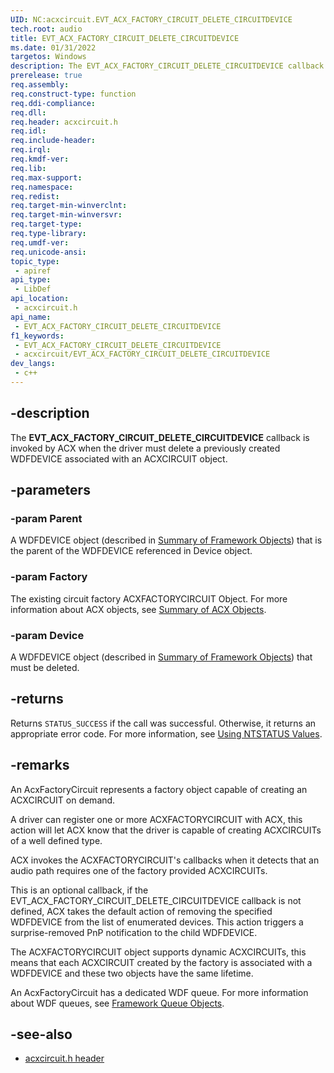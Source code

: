 ```yaml
---
UID: NC:acxcircuit.EVT_ACX_FACTORY_CIRCUIT_DELETE_CIRCUITDEVICE
tech.root: audio
title: EVT_ACX_FACTORY_CIRCUIT_DELETE_CIRCUITDEVICE
ms.date: 01/31/2022
targetos: Windows
description: The EVT_ACX_FACTORY_CIRCUIT_DELETE_CIRCUITDEVICE callback is invoked by ACX when the driver must delete a previously created WDFDEVICE associated with an ACXCIRCUIT object.
prerelease: true
req.assembly: 
req.construct-type: function
req.ddi-compliance: 
req.dll: 
req.header: acxcircuit.h
req.idl: 
req.include-header: 
req.irql: 
req.kmdf-ver: 
req.lib: 
req.max-support: 
req.namespace: 
req.redist: 
req.target-min-winverclnt: 
req.target-min-winversvr: 
req.target-type: 
req.type-library: 
req.umdf-ver: 
req.unicode-ansi: 
topic_type:
 - apiref
api_type:
 - LibDef
api_location:
 - acxcircuit.h
api_name:
 - EVT_ACX_FACTORY_CIRCUIT_DELETE_CIRCUITDEVICE
f1_keywords:
 - EVT_ACX_FACTORY_CIRCUIT_DELETE_CIRCUITDEVICE
 - acxcircuit/EVT_ACX_FACTORY_CIRCUIT_DELETE_CIRCUITDEVICE
dev_langs:
 - c++
---
```


## -description

The **EVT_ACX_FACTORY_CIRCUIT_DELETE_CIRCUITDEVICE** callback is invoked by ACX when the driver must delete a previously created WDFDEVICE associated with an ACXCIRCUIT object.

## -parameters

### -param Parent

A WDFDEVICE object (described in  [Summary of Framework Objects](/windows-hardware/drivers/wdf/summary-of-framework-objects)) that is the parent of the WDFDEVICE referenced in Device object.

### -param Factory

The existing circuit factory ACXFACTORYCIRCUIT Object. For more information about ACX objects, see [Summary of ACX Objects](/windows-hardware/drivers/audio/acx-summary-of-objects).

### -param Device

A WDFDEVICE object (described in  [Summary of Framework Objects](/windows-hardware/drivers/wdf/summary-of-framework-objects)) that must be deleted.  

## -returns

Returns `STATUS_SUCCESS` if the call was successful. Otherwise, it returns an appropriate error code. For more information, see [Using NTSTATUS Values](/windows-hardware/drivers/kernel/using-ntstatus-values).

## -remarks

An AcxFactoryCircuit represents a factory object capable of creating an ACXCIRCUIT on demand. 

A driver can register one or more ACXFACTORYCIRCUIT with ACX, this action will let ACX know that the driver is capable of creating ACXCIRCUITs of a well defined type.

ACX invokes the ACXFACTORYCIRCUIT's callbacks when it detects that an audio path requires one of the factory provided ACXCIRCUITs.

This is an optional callback, if the EVT_ACX_FACTORY_CIRCUIT_DELETE_CIRCUITDEVICE callback is not defined, ACX takes the default action of removing the specified WDFDEVICE from the list of enumerated devices. This action triggers a surprise-removed PnP notification to the child WDFDEVICE.

The ACXFACTORYCIRCUIT object supports dynamic ACXCIRCUITs, this means that each ACXCIRCUIT created by the factory is associated with a WDFDEVICE and these two objects have the same lifetime.

An AcxFactoryCircuit has a dedicated WDF queue. For more information about WDF queues, see [Framework Queue Objects](/windows-hardware/drivers/wdf/framework-queue-objects).


## -see-also

- [acxcircuit.h header](index.md)


